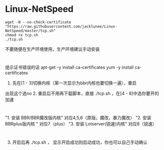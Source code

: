 # Linux-NetSpeed
```
wget -N --no-check-certificate "https://raw.githubusercontent.com/jacklunee/Linux-NetSpeed/master/tcp.sh"
chmod +x tcp.sh
./tcp.sh
```

不要随便在生产环境使用，生产环境建议手动安装   
#
提示证书错误的话
apt-get -y install ca-certificates
yum -y install ca-certificates

1. 先在[1 - 3]切换内核（第一次显示为bbr内核也要切换一遍），重启

出现这个选no
2. 重启后不用再下载脚本，直接 ./tcp.sh ，在[4 - 8]中选你要开的加速
#
"1. 安装 BBR/BBR魔改版内核"        对应4,5,6（原版，魔改，暴力魔改）
"2. 安装 BBRplus版内核 "                对应7（plus）
"3. 安装 Lotserver(锐速)内核"        对应8（锐速）
#
3. 开启后再 ./tcp.sh  ， 显示开启成功则启动成功，你也可以自己手动确认
